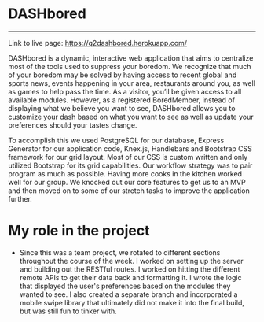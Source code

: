 # DASHbored
-------------

Link to live page: https://q2dashbored.herokuapp.com/

DASHbored is a dynamic, interactive web application that aims to centralize most of the tools used to suppress your boredom. We recognize that much of your boredom may be solved by having access to recent global and sports news, events happening in your area, restaurants around you, as well as games to help pass the time. As a visitor, you’ll be given access to all available modules. However, as a registered BoredMember, instead of displaying what we believe you want to see, DASHbored allows you to customize your dash based on what you want to see as well as update your preferences should your tastes change.

To accomplish this we used PostgreSQL for our database, Express Generator for our application code, Knex.js, Handlebars and Bootstrap CSS framework for our grid layout. Most of our CSS is custom written and only utilized Bootstrap for its grid capabilities. Our workflow strategy was to pair program as much as possible. Having more cooks in the kitchen worked well for our group. We knocked out our core features to get us to an MVP and then moved on to some of our stretch tasks to improve the application further.

# My role in the project
* Since this was a team project, we rotated to different sections throughout the course of the week. I worked on setting up the server and building out the RESTful routes. I worked on hitting the different remote APIs to get their data back and formatting it. I wrote the logic that displayed the user's preferences based on the modules they wanted to see. I also created a separate branch and incorporated a mobile swipe library that ultimately did not make it into the final build, but was still fun to tinker with.
